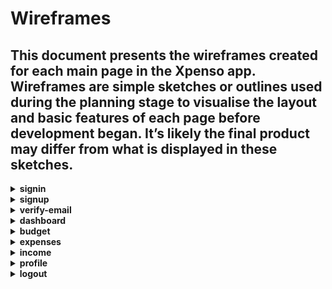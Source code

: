 # Wireframes

This document presents the wireframes created for each main page in the Xpenso app. Wireframes are simple sketches or outlines used during the planning stage to visualise the layout and basic features of each page before development began.
It’s likely the final product may differ from what is displayed in these sketches.
---

<details>
<summary><strong>signin</strong></summary>

- Simple page for users to enter their email and password to access Xpenso.
<img src="../documentation/images/wireframes/wireframe-signin.png" alt="signin wireframe" width="550"/>
</details>

<details>
<summary><strong>signup</strong></summary>

- Allows new users to create an account by providing basic details.
<img src="../documentation/images/wireframes/wireframe-signup.png" alt="signup wireframe" width="550"/>
</details>

<details>
<summary><strong>verify-email</strong></summary>

- Page shown after signup, prompting users to verify their email via a link.
<img src="../documentation/images/wireframes/wireframe-verify-email.png" alt="verify email wireframe" width="550"/>
</details>

<details>
<summary><strong>dashboard</strong></summary>

- The main user dashboard with an overview of budgets, income, and expenses.
<img src="../documentation/images/wireframes/wireframe-dashboard.png" alt="dashboard wireframe" width="550"/>
</details>

<details>
<summary><strong>budget</strong></summary>

- Page for viewing and managing monthly or custom budgets.
<img src="../documentation/images/wireframes/wireframe-budget.png" alt="budget wireframe" width="550"/>
</details>

<details>
<summary><strong>expenses</strong></summary>

- A dedicated area for tracking and adding expense entries.
<img src="../documentation/images/wireframes/wireframe-expenses.png" alt="expenses wireframe" width="550"/>
</details>

<details>
<summary><strong>income</strong></summary>

- Page for recording and viewing sources of income.
<img src="../documentation/images/wireframes/wireframe-income.png" alt="income wireframe" width="550"/>
</details>

<details>
<summary><strong>profile</strong></summary>

- User profile information and settings page.
<img src="../documentation/images/wireframes/wireframe-profile.png" alt="profile wireframe" width="550"/>
</details>

<details>
<summary><strong>logout</strong></summary>

- Simple confirmation page for logging out of Xpenso.
<img src="../documentation/images/wireframes/wireframe-logout.png" alt="logout wireframe" width="550"/>
</details>